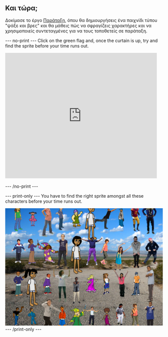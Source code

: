 ## Και τώρα;

Δοκίμασε το έργο [Παράταξη](https://projects.raspberrypi.org/en/projects/lineup?utm_source=pathway&utm_medium=whatnext&utm_campaign=projects), όπου θα δημιουργήσεις ένα παιχνίδι τύπου "ψάξε και βρες" και θα μάθεις πώς να σφραγίζεις χαρακτήρες και να χρησιμοποιείς συντεταγμένες για να τους τοποθετείς σε παράταξη.

\--- no-print \--- Click on the green flag and, once the curtain is up, try and find the sprite before your time runs out.

<div class="scratch-preview">
  <iframe allowtransparency="true" width="485" height="402" src="https://scratch.mit.edu/projects/embed/259020474/?autostart=false" frameborder="0" scrolling="no"></iframe>
</div>

\--- /no-print \---

\--- print-only \--- You have to find the right sprite amongst all these characters before your time runs out.

![βιτρίνα](images/lineup-showcase.png) \--- /print-only \---